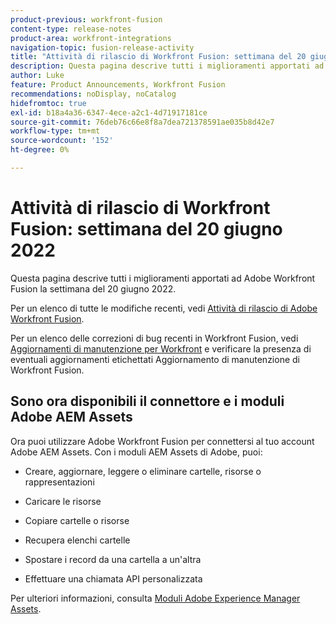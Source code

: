 ```yaml
---
product-previous: workfront-fusion
content-type: release-notes
product-area: workfront-integrations
navigation-topic: fusion-release-activity
title: "Attività di rilascio di Workfront Fusion: settimana del 20 giugno 2022"
description: Questa pagina descrive tutti i miglioramenti apportati ad Adobe Workfront Fusion la settimana del 20 giugno 2022.
author: Luke
feature: Product Announcements, Workfront Fusion
recommendations: noDisplay, noCatalog
hidefromtoc: true
exl-id: b18a4a36-6347-4ece-a2c1-4d71917181ce
source-git-commit: 76deb76c66e8f8a7dea721378591ae035b8d42e7
workflow-type: tm+mt
source-wordcount: '152'
ht-degree: 0%

---
```


# Attività di rilascio di Workfront Fusion: settimana del 20 giugno 2022

Questa pagina descrive tutti i miglioramenti apportati ad Adobe Workfront Fusion la settimana del 20 giugno 2022.

Per un elenco di tutte le modifiche recenti, vedi [Attività di rilascio di Adobe Workfront Fusion](../../../product-announcements/product-releases/fusion-release-activity/fusion-release-activity.md).

Per un elenco delle correzioni di bug recenti in Workfront Fusion, vedi [Aggiornamenti di manutenzione per Workfront](https://experienceleague.adobe.com/docs/workfront-known-issues/releases/current-updates.html) e verificare la presenza di eventuali aggiornamenti etichettati Aggiornamento di manutenzione di Workfront Fusion.

## Sono ora disponibili il connettore e i moduli Adobe AEM Assets

Ora puoi utilizzare Adobe Workfront Fusion per connettersi al tuo account Adobe AEM Assets. Con i moduli AEM Assets di Adobe, puoi:

* Creare, aggiornare, leggere o eliminare cartelle, risorse o rappresentazioni

* Caricare le risorse

* Copiare cartelle o risorse

* Recupera elenchi cartelle

* Spostare i record da una cartella a un&#39;altra

* Effettuare una chiamata API personalizzata


Per ulteriori informazioni, consulta [Moduli Adobe Experience Manager Assets](../../../workfront-fusion/apps-and-their-modules/aem-assets-modules.md).
